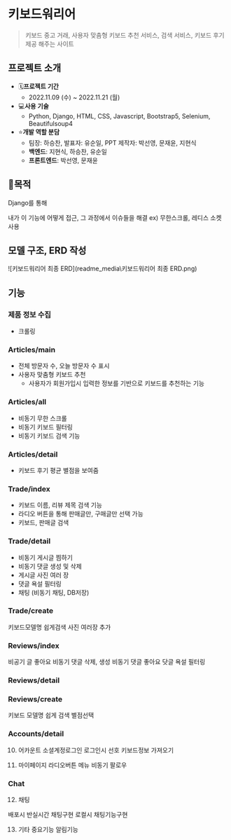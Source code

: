 # 키보드워리어

> 키보드 중고 거래, 사용자 맞춤형 키보드 추천 서비스, 검색 서비스, 키보드 후기 제공 해주는 사이트



## 프로젝트 소개

- 🗓**프로젝트 기간**
  - 2022.11.09 (수) ~ 2022.11.21 (월)
- 💻**사용 기술**
  - Python, Django, HTML, CSS, Javascript, Bootstrap5, Selenium, Beautifulsoup4
- ⭐**개발 역할 분담**
  - 팀장: 하승찬, 발표자: 유순일, PPT 제작자: 박선영, 문재윤, 지현식
  - **백엔드**: 지현식, 하승찬, 유순일
  - **프론트엔드**: 박선영, 문재윤



## 🚩목적

Django를 통해 

내가 이 기능에 어떻게 접근, 그 과정에서 이슈들을 해결
ex) 무한스크롤, 레디스 소켓 사용



## 모델 구조, ERD 작성

![키보드워리어 최종 ERD](readme_media\키보드워리어 최종 ERD.png)



## 기능

### 제품 정보 수집

- 크롤링 



### Articles/main

- 전체 방문자 수, 오늘 방문자 수 표시
- 사용자 맞춤형 키보드 추천
  - 사용자가 회원가입시 입력한 정보를 기반으로 키보드를 추천하는 기능

### Articles/all

- 비동기 무한 스크롤
- 비동기 키보드 필터링
- 비동기 키보드 검색 기능



### Articles/detail 

- 키보드 후기 평균 별점을 보여줌



### Trade/index

- 키보드 이름, 리뷰 제목 검색 기능
- 라디오 버튼을 통해 판매글만, 구매글만 선택 가능
- 키보드, 판매글 검색



### Trade/detail

- 비동기 게시글 찜하기
- 비동기 댓글 생성 및 삭제
- 게시글 사진 여러 장
- 댓글 욕설 필터링
- 채팅 (비동기 채팅, DB저장)



### Trade/create

키보드모델명 쉽게검색
사진 여러장 추가 



### Reviews/index

비공기 글 좋아요
비동기 댓글 삭제, 생성
비동기 댓글 좋아요
닷글 욕설 필터링



### Reviews/detail

### Reviews/create

키보드 모델명 쉽게 검색
별점선택 



### Accounts/detail

10. 어카운트
    소셜계정로그인
    로그인시 선호 키보드정보 가져오기 

11. 마이페이지
    라디오버튼 메뉴
    비동기 팔로우

### Chat


12. 채팅 

배포시 반실시간 채팅구현
로컬시 채팅기능구현 

13. 기타 중요기능
알림기능
